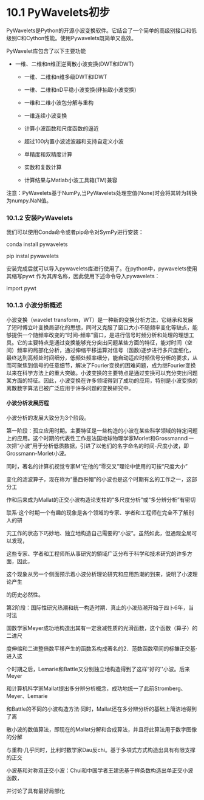 # 10.1 PyWavelets初步


PyWavelets是Python的开源小波变换软件。它结合了一个简单的高级别接口和低级别C和Cython性能。使用Pywavelets既简单又高效。

PyWavelet库包含了以下主要功能

-   一维、二维和n维正逆离散小波变换(DWT和IDWT)

    -   一维、二维和n维多级DWT和IDWT

    -   一维、二维和nD平稳小波变换(非抽取小波变换)

    -   一维和二维小波包分解与重构

    -   一维连续小波变换

    -   计算小波函数和尺度函数的逼近

    -   超过100内置小波滤波器和支持自定义小波

    -   单精度和双精度计算

    -   实数和复数计算

    -   计算结果与Matlab小波工具箱(TM)兼容

注意：PyWavelets基于NumPy,当PyWavelets处理空值(None)时会将其转为转换为numpy.NaN值。

### 10.1.2 安装PyWavelets

我们可以使用Conda命令或者pip命令对SymPy进行安装：

conda install pywavelets

pip instal pywavelets

安装完成后就可以导入pywavelets库进行使用了。在python中，pywavelets使用其缩写pywt
作为其库名称，因此使用下述命令导入pywavelets：

import pywt

### 10.1.3 小波分析概述

小波变换（wavelet
transform，WT）是一种新的变换分析方法，它继承和发展了短时傅立叶变换局部化的思想，同时又克服了窗口大小不随频率变化等缺点，能够提供一个随频率改变的“时间-频率”窗口，是进行信号时频分析和处理的理想工具。它的主要特点是通过变换能够充分突出问题某些方面的特征，能对时间（空间）频率的局部化分析，通过伸缩平移运算对信号（函数)逐步进行多尺度细化，最终达到高频处时间细分，低频处频率细分，能自动适应时频信号分析的要求，从而可聚焦到信号的任意细节，解决了Fourier变换的困难问题，成为继Fourier变换以来在科学方法上的重大突破。小波变换的主要特点是通过变换可以充分突出问题某方面的特征。因此，小波变换在许多领域得到了成功的应用，特别是小波变换的离散数字算法已被广泛应用于许多问题的变换研究中。

####  小波分析发展历程

小波分析的发展大致分为3个阶段。

第一阶段：孤立应用时期。主要特征是一些构造的小波在某些科学领域的特定问题上的应用。这个时期的代表性工作是法国地球物理学家Morlet和Grossmanndi一次把“小波”用于分析低质数据，引进了以他们的名字命名的时间-尺度小波，即Grossmann-Morlet小波。

同时，著名的计算机视觉专家M“在他的“零交叉”理论中使用的可按“尺度大小”

变化的滤波算子，现在称为“墨西哥帽”的小波也是这个时期有幺的工作之一，这部分工

作和后来成为Mallat的正交小波构造论支柱的“多尺度分析”或“多分辨分析”有密切

联系·这个时期一个有趣的现象是各个领域的专家、学者和工程师在完全不了解别人的研

宄工作的状态下巧妙地、独立地构造自己需要的“小波”。虽然如此，但通观全局可以发现，

这些专家、学者和工程师所从事研宄的領域广泛分布于科学和技术研宄的许多方面，因此，

这个现象从另一个侧面预示着小波分析理论研宄和应用热潮的到来，说明了小波理论产生

的历史必然性。

第2阶段：国际性研宄热潮和统一构造时期．真止的小泼热潮开始于四卜6年，当时法

国数学家Meyer成功地构造出其有一定衰减性质的光滑函数，这个函数（算子）的二进尺

度伸缩和二进整倍数平移产生的函数系构成著名的2．范数函数窄间的标雒正交基·进入这

个时期之后，Lemarie和Battle又分别独立地构造得到了这样“好的''小波。后来Meyer

和计算机科学家Mallat提出多分辨分析概念，成功地统一了此前Stromberg、Meyer、Lemarie

和Battle的不同的小波构造方法·同时，Mallat还在多分辨分析的基础上简洁地得到了离

散小波的数值算法，即现在的Mallat分解和合成算法，并且将此算法用于数字图像的分解

与重构·几乎同时，比利时数学家Dau反chi。基于多項式方式构造出具有有限支撑的正交

小波基和对称双正交小波：Chui和中国学者王建忠基于样条数构造出单正交小波函数，

并讨论了具有最好局部化
